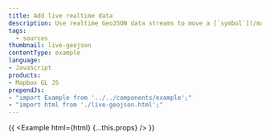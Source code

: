 ```yaml
---
title: Add live realtime data
description: Use realtime GeoJSON data streams to move a [`symbol`](/mapbox-gl-js/style-spec#layers-symbol) on your map.
tags:
  - sources
thumbnail: live-geojson
contentType: example
language:
- JavaScript
products:
- Mapbox GL JS
prependJs:
- "import Example from '../../components/example';"
- "import html from './live-geojson.html';"
---
```


{{ <Example html={html} {...this.props} /> }}
